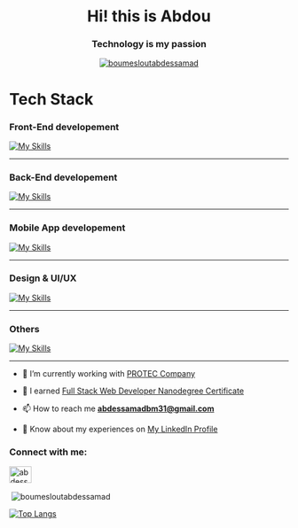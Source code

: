<h1 align="center">Hi! this is Abdou</h1>
<h3 align="center">Technology is my passion</h3>

<p align="center"> <a href="https://github.com/ryo-ma/github-profile-trophy"><img src="https://github-profile-trophy.vercel.app/?username=boumesloutabdessamad" alt="boumesloutabdessamad" /></a> </p>

<h1>Tech Stack</h1>
<h3>Front-End developement</h3>

 [![My Skills](https://skillicons.dev/icons?i=js,html,css,react,vue)](#)
 
 <hr>
 
<h3>Back-End developement</h3>

 [![My Skills](https://skillicons.dev/icons?i=nodejs,python,flask,php,kubernetes,aws,gcp,postgres,mysql)](#)
 
 <hr>
 
 <h3>Mobile App developement</h3>

 [![My Skills](https://skillicons.dev/icons?i=react)](https://reactnative.dev/)
 
  <hr>
  
  <h3>Design & UI/UX</h3>

 [![My Skills](https://skillicons.dev/icons?i=figma,ai)](#)
 
  <hr>
  
  <h3>Others</h3>

 [![My Skills](https://skillicons.dev/icons?i=git,postman)](#)
 
  <hr>
  

  

- 🔭 I’m currently working with <a href="https://www.protec-dz.com/">PROTEC Company<a/>

- 🌱 I earned [Full Stack Web Developer Nanodegree Certificate](https://confirm.udacity.com/Y5WKRGMG)

- 📫 How to reach me **abdessamadbm31@gmail.com**

- 📄 Know about my experiences on [My LinkedIn Profile](https://www.linkedin.com/in/boumeslout-abdessamed-7b9664163/)

<h3 align="left">Connect with me:</h3>
<p align="left">
<a href="https://twitter.com/abdessamadbmt" target="blank"><img align="center" src="https://raw.githubusercontent.com/rahuldkjain/github-profile-readme-generator/master/src/images/icons/Social/twitter.svg" alt="abdessamadbmt" height="30" width="40" /></a>
</p>



<p>&nbsp;<img align="center" src="https://github-readme-stats.vercel.app/api?username=boumesloutabdessamad&show_icons=true&locale=en" alt="boumesloutabdessamad" /></p>

[![Top Langs](https://github-readme-stats.vercel.app/api/top-langs/?username=BOUMESLOUTAbdessamad&hide_progress=true)](https://github.com/anuraghazra/github-readme-stats)


